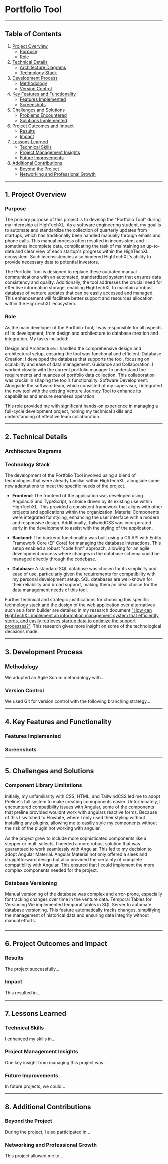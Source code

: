 # Portfolio Tool

***
## Table of Contents
1. [Project Overview](#1-project-overview)
   - [Purpose](#purpose)
   - [Role](#role)
2. [Technical Details](#2-technical-details)
   - [Architecture Diagrams](#architecture-diagrams)
   - [Technology Stack](#technology-stack)
3. [Development Process](#3-development-process)
   - [Methodology](#methodology)
   - [Version Control](#version-control)
4. [Key Features and Functionality](#4-key-features-and-functionality)
   - [Features Implemented](#features-implemented)
   - [Screenshots](#screenshots)
5. [Challenges and Solutions](#5-challenges-and-solutions)
   - [Problems Encountered](#problems-encountered)
   - [Solutions Implemented](#solutions-implemented)
6. [Project Outcomes and Impact](#6-project-outcomes-and-impact)
   - [Results](#results)
   - [Impact](#impact)
7. [Lessons Learned](#7-lessons-learned)
   - [Technical Skills](#technical-skills)
   - [Project Management Insights](#project-management-insights)
   - [Future Improvements](#future-improvements)
8. [Additional Contributions](#8-additional-contributions)
   - [Beyond the Project](#beyond-the-project)
   - [Networking and Professional Growth](#networking-and-professional-growth)

***
## 1. Project Overview

### Purpose

The primary purpose of this project is to develop the "Portfolio Tool" during my internship at HighTechXL. As a software engineering student, my goal is to automate and standardize the collection of quarterly updates from startups, which has traditionally been handled manually through emails and phone calls. This manual process often resulted in inconsistent and sometimes incomplete data, complicating the task of maintaining an up-to-date and clear view of each startup's progress within the HighTechXL ecosystem. Such inconsistencies also hindered HighTechXL's ability to provide necessary data to potential investors.

The Portfolio Tool is designed to replace these outdated manual communications with an automated, standardized system that ensures data consistency and quality. Additionally, the tool addresses the crucial need for effective information storage, enabling HighTechXL to maintain a robust database of venture updates that can be easily accessed and managed. This enhancement will facilitate better support and resources allocation within the HighTechXL ecosystem.

### Role
As the main developer of the Portfolio Tool, I was responsible for all aspects of its development, from design and architecture to database creation and integration. My tasks included:

  Design and Architecture: I handled the comprehensive design and architectural setup, ensuring the tool was functional and efficient.
  Database Creation: I developed the database that supports the tool, focusing on scalability and ease of data management.
  Guidance and Collaboration: I worked closely with the current portfolio manager to understand the requirements and nuances of portfolio data collection. This collaboration was crucial in shaping the tool’s functionality.
  Software Development: Alongside the software team, which consisted of my supervisor, I integrated the new tool with the existing Venture Journey Tool to enhance its capabilities and ensure seamless operation.

This role provided me with significant hands-on experience in managing a full-cycle development project, honing my technical skills and understanding of effective team collaboration.

***
## 2. Technical Details
### Architecture Diagrams

### Technology Stack

The development of the Portfolio Tool involved using a blend of technologies that were already familiar within HighTechXL, alongside some new adaptations to meet the specific needs of the project.

- **Frontend**: The frontend of the application was developed using AngularJS and TypeScript, a choice driven by its existing use within HighTechXL. This provided a consistent framework that aligns with other projects and applications within the organization. Material Components were integrated for styling, enhancing the user interface with a modern and responsive design. Additionally, TailwindCSS was incorporated early in the development to assist with the styling of the application.

- **Backend**: The backend functionality was built using a C# API with Entity Framework Core (EF Core) for managing the database interactions. This setup enabled a robust "code first" approach, allowing for an agile development process where changes in the database schema could be managed directly through the codebase.

- **Database**: A standard SQL database was chosen for its simplicity and ease of use, particularly given the requirements for compatibility with my personal development setup. SQL databases are well-known for their reliability and broad support, making them an ideal choice for the data management needs of this tool.

Further technical and strategic justifications for choosing this specific technology stack and the design of the web application over alternatives such as a form builder are detailed in my research document ["How can HighTechXL implement an information management system that efficiently stores, and easily retrieves startup data to optimize the support processes?"](https://github.com/BramVerkuijlen/Portfolio-S5-Internship/blob/main/research/How%20can%20HighTechXL%20implement%20an%20information%20management%20system%20that%20efficiently%20stores%2C%20and%20easily%20retrieves%20startup%20data%20to%20optimize%20the%20support%20processes%3F.md). This research gives more insight on some of the technological decisions made.



***
## 3. Development Process
### Methodology
We adopted an Agile Scrum methodology with...

### Version Control
We used Git for version control with the following branching strategy...

***
## 4. Key Features and Functionality
### Features Implemented

### Screenshots

***
## 5. Challenges and Solutions

### Component Library Limitations
Initially, my unfamiliarity with CSS, HTML, and TailwindCSS led me to adopt Preline's full system to make creating comoponents easier. Unfortionately, I encountered compatibility issues with Angular, some of the components that preline provided wouldnt work with angulars reactive forms. Because of this I switched to Flowbite, where I only used their styling without installing any plugins, allowing me to easilly style my components without the risk of the plugin not working with angular.

As the project grew to include more sophisticated components like a stepper or multi selects, I needed a more robust solution that was guaranteed to work seamlessly with Angular. This led to my decision to adopt Angular Material. Angular Material not only offered a sleek and straightforward design but also provided the certainty of complete compatibility with Angular. This ensured that I could implement the more complex components needed for the project.

### Database Versioning
Manual versioning of the database was complex and error-prone, especially for tracking changes over time in the venture data.
Temporal Tables for Versioning We implemented temporal tables in SQL Server to automate database versioning. This feature automatically tracks changes, simplifying the management of historical data and ensuring data integrity without manual efforts.

### 



***
## 6. Project Outcomes and Impact
### Results
The project successfully...

### Impact
This resulted in...

***
## 7. Lessons Learned
### Technical Skills
I enhanced my skills in...

### Project Management Insights
One key insight from managing this project was...

### Future Improvements
In future projects, we could...

***
## 8. Additional Contributions
### Beyond the Project
During the project, I also participated in...

### Networking and Professional Growth
This project allowed me to...
